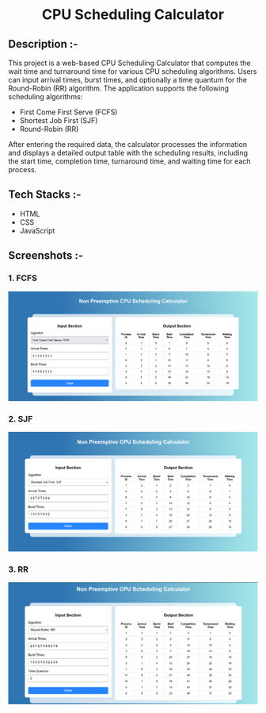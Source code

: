 # <p align="center">CPU Scheduling Calculator</p>

## Description :-

This project is a web-based CPU Scheduling Calculator that computes the wait time and turnaround time for various CPU scheduling algorithms. Users can input arrival times, burst times, and optionally a time quantum for the Round-Robin (RR) algorithm. The application supports the following scheduling algorithms:

- First Come First Serve (FCFS)
- Shortest Job First (SJF)
- Round-Robin (RR)

After entering the required data, the calculator processes the information and displays a detailed output table with the scheduling results, including the start time, completion time, turnaround time, and waiting time for each process.

## Tech Stacks :-

- HTML
- CSS
- JavaScript

## Screenshots :-

### 1. FCFS
![FCFS](image.png)

### 2. SJF
![SJF](image-1.png)

### 3. RR
![RR](image-2.png)